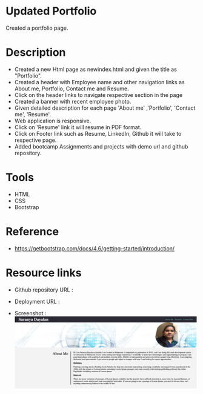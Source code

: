 # Updated Portfolio

Created a portfolio page.


# Description

* Created a new Html page as newindex.html and given the title as "Portfolio". 
* Created a header with Employee name and other navigation links as About me, Portfolio, Contact me and Resume.
* Click on the header links to navigate respective section in the page 
* Created a banner with recent employee photo. 
* Given detailed description for each page 'About me' ,'Portfolio', 'Contact me', 'Resume'.
* Web application is responsive.
* Click on 'Resume' link it will resume in PDF format.
* Click on Footer link such as Resume, LinkedIn, Github it will take to respective page.
* Added bootcamp Assignments and projects with demo url and github repository.


# Tools

* HTML
* CSS
* Bootstrap

# Reference

* https://getbootstrap.com/docs/4.6/getting-started/introduction/


# Resource links

* Github repository URL : 

* Deployment URL : 

* Screenshot :
![Webpage Screenshot](./assets/image/Aboutme.png?raw=true)

